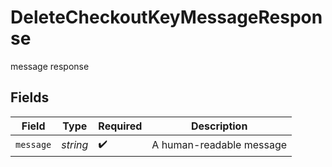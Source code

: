 # DeleteCheckoutKeyMessageResponse

message response


## Fields

| Field                    | Type                     | Required                 | Description              |
| ------------------------ | ------------------------ | ------------------------ | ------------------------ |
| `message`                | *string*                 | :heavy_check_mark:       | A human-readable message |